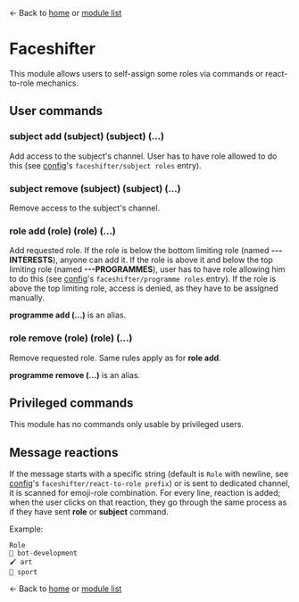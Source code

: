 ← Back to [home](../index.md) or [module list](index.md)

# Faceshifter

This module allows users to self-assign some roles via commands or react-to-role mechanics.

## User commands

### subject add (subject) (subject) (...)

Add access to the subject's channel. User has to have role allowed to do this (see [config](../config.md)'s `faceshifter/subject roles` entry).

### subject remove (subject) (subject) (...)

Remove access to the subject's channel.

### role add (role) (role) (...)

Add requested role. If the role is below the bottom limiting role (named **---INTERESTS**), anyone can add it. If the role is above it and below the top limiting role (named **---PROGRAMMES**), user has to have role allowing him to do this (see [config](../config.md)'s `faceshifter/programme roles` entry). If the role is above the top limiting role, access is denied, as they have to be assigned manually.

**programme add (...)** is an alias.

### role remove (role) (role) (...)

Remove requested role. Same rules apply as for **role add**.

**programme remove (...)** is an alias.

## Privileged commands

This module has no commands only usable by privileged users.

## Message reactions

If the message starts with a specific string (default is `Role` with newline, see [config](../config.md)'s `faceshifter/react-to-role prefix`) or is sent to dedicated channel, it is scanned for emoji-role combination. For every line, reaction is added; when the user clicks on that reaction, they go through the same process as if they have sent **role** or **subject** command.

Example:

```
Role
🤖 bot-development
🖌️ art
🚴 sport
```


← Back to [home](../index.md) or [module list](index.md)

